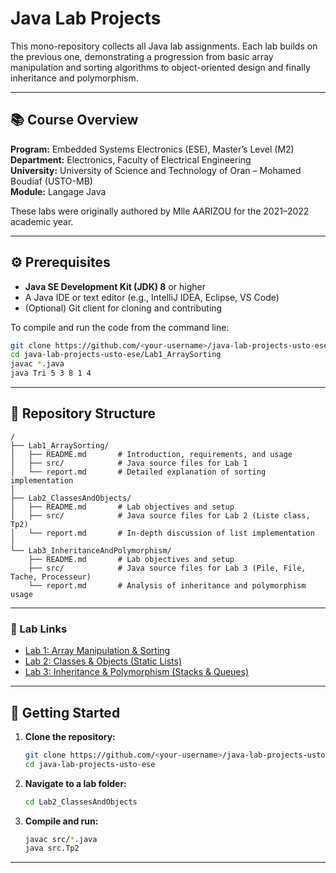 # Java Lab Projects 

This mono-repository collects all Java lab assignments. Each lab builds on the previous one, demonstrating a progression from basic array manipulation and sorting algorithms to object-oriented design and finally inheritance and polymorphism.

---

## 📚 Course Overview

**Program:** Embedded Systems Electronics (ESE), Master’s Level (M2)  
**Department:** Electronics, Faculty of Electrical Engineering  
**University:** University of Science and Technology of Oran – Mohamed Boudiaf (USTO-MB)  
**Module:** Langage Java  

These labs were originally authored by Mlle AARIZOU for the 2021–2022 academic year.

---

## ⚙️ Prerequisites

- **Java SE Development Kit (JDK) 8** or higher  
- A Java IDE or text editor (e.g., IntelliJ IDEA, Eclipse, VS Code)  
- (Optional) Git client for cloning and contributing  

To compile and run the code from the command line:

```bash
git clone https://github.com/<your-username>/java-lab-projects-usto-ese.git
cd java-lab-projects-usto-ese/Lab1_ArraySorting
javac *.java
java Tri 5 3 8 1 4
````

---

## 📂 Repository Structure

```text
/
├── Lab1_ArraySorting/
│   ├── README.md       # Introduction, requirements, and usage
│   ├── src/            # Java source files for Lab 1
│   └── report.md       # Detailed explanation of sorting implementation
│
├── Lab2_ClassesAndObjects/
│   ├── README.md       # Lab objectives and setup
│   ├── src/            # Java source files for Lab 2 (Liste class, Tp2)
│   └── report.md       # In-depth discussion of list implementation
│
└── Lab3_InheritanceAndPolymorphism/
    ├── README.md       # Lab objectives and setup
    ├── src/            # Java source files for Lab 3 (Pile, File, Tache, Processeur)
    └── report.md       # Analysis of inheritance and polymorphism usage
```

---

### 📑 Lab Links

* [Lab 1: Array Manipulation & Sorting](./Lab1_ArraySorting)
* [Lab 2: Classes & Objects (Static Lists)](./Lab2_ClassesAndObjects)
* [Lab 3: Inheritance & Polymorphism (Stacks & Queues)](./Lab3_InheritanceAndPolymorphism)

---

## 🚀 Getting Started

1. **Clone the repository:**

   ```bash
   git clone https://github.com/<your-username>/java-lab-projects-usto-ese.git
   cd java-lab-projects-usto-ese
   ```
2. **Navigate to a lab folder:**

   ```bash
   cd Lab2_ClassesAndObjects
   ```
3. **Compile and run:**

   ```bash
   javac src/*.java
   java src.Tp2
   ```

---
